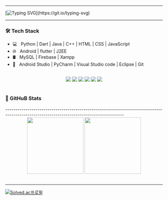 
-----------------------------------------------------------------------------------------------------------------------------------------
[![Typing SVG](https://readme-typing-svg.demolab.com?font=Fira+Code&size=24&duration=3000&color=92F5F7&multiline=true&width=435&lines=Hi,there!)](https://git.io/typing-svg)
  
  
-----------------------------------------------------------------------------------------------------------------------------------------
<h3>🛠 Tech Stack</h3>

- 💻 &nbsp; Python | Dart | Java | C++ | HTML | CSS | JavaScript 
- 🌐 &nbsp; Android | flutter | J2EE
- 🛢 &nbsp; MySQL | Firebase | Xampp
- 🔧 &nbsp; Android Studio | PyCharm | Visual Studio code | Eclipse | Git

<br>

<div align="center">
<img src="https://img.shields.io/badge/Python-4D4D4D?style=flat&logo=Python&logoColor=3776AB"/>
<img src="https://img.shields.io/badge/Pytorch-4D4D4D?style=flat&logo=Pytorch&logoColor=EE4C2C"/>
<img src="https://img.shields.io/badge/TensorFlow-4D4D4D?style=flat&logo=TensorFlow&logoColor=FF6F00"/>
<img src="https://img.shields.io/badge/Pandas-4D4D4D?style=flat&logo=pandas&logoColor=150458"/>
<img src="https://img.shields.io/badge/NumPy-4D4D4D?style=flat&logo=NumPy&logoColor=013243"/>
<img src="https://img.shields.io/badge/Flask-FFFFFF?style=flat&logo=Flask&logoColor=000000"/>
</div>

<br>

<h3>🌈 GitHuB Stats</h3>
-----------------------------------------------------------------------------------------------------------------------------------------
<div align="center">
  <img height="180em" src="https://github-readme-stats.vercel.app/api?username=LI-JiYoon&show_icons=true&theme=tokyonight"/>
  <img height="180em" src="https://github-readme-stats.vercel.app/api/top-langs/?username=LI-JiYoon&layout=compact&theme=tokyonight"/>
 </div>
<br>

-----------------------------------------------------------------------------------------------------------------------------------------
[![Solved.ac프로필](http://mazassumnida.wtf/api/v2/generate_badge?boj=2gu_n)](https://solved.ac/2gu_n)

                                                                  

